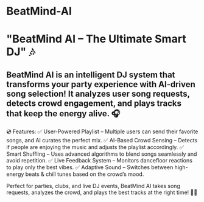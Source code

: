 # BeatMind-AI
<h1>"BeatMind AI – The Ultimate Smart DJ" 🎶</h1>

<h2>BeatMind AI is an intelligent DJ system that transforms your party experience with AI-driven song selection! It analyzes user song requests, detects crowd engagement, and plays tracks that keep the energy alive. 🎧</h2>

💿 Features:
✅ User-Powered Playlist – Multiple users can send their favorite songs, and AI curates the perfect mix.
✅ AI-Based Crowd Sensing – Detects if people are enjoying the music and adjusts the playlist accordingly.
✅ Smart Shuffling – Uses advanced algorithms to blend songs seamlessly and avoid repetition.
✅ Live Feedback System – Monitors dancefloor reactions to play only the best vibes.
✅ Adaptive Sound – Switches between high-energy beats & chill tunes based on the crowd’s mood.

Perfect for parties, clubs, and live DJ events, BeatMind AI takes song requests, analyzes the crowd, and plays the best tracks at the right time! 🎵🔥
